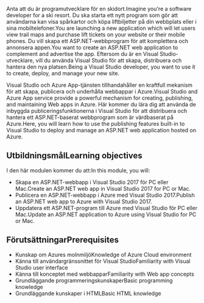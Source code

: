 <span data-ttu-id="b7516-101">Anta att du är programutvecklare för en skidort.</span><span class="sxs-lookup"><span data-stu-id="b7516-101">Imagine you're a software developer for a ski resort.</span></span> <span data-ttu-id="b7516-102">Du ska starta ett nytt program som gör att användarna kan visa spårkartor och köpa liftbiljetter på din webbplats eller i sina mobiltelefoner.</span><span class="sxs-lookup"><span data-stu-id="b7516-102">You are launching a new application which will let users view trail maps and purchase lift tickets on your website or their mobile phones.</span></span> <span data-ttu-id="b7516-103">Du vill skapa ett ASP.NET-webbprogram för att komplettera och annonsera appen.</span><span class="sxs-lookup"><span data-stu-id="b7516-103">You want to create an ASP.NET web application to complement and advertise the app.</span></span> <span data-ttu-id="b7516-104">Eftersom du är en Visual Studio-utvecklare, vill du använda Visual Studio för att skapa, distribuera och hantera den nya platsen.</span><span class="sxs-lookup"><span data-stu-id="b7516-104">Being a Visual Studio developer, you want to use it to create, deploy, and manage your new site.</span></span>

<span data-ttu-id="b7516-105">Visual Studio och Azure App-tjänsten tillhandahåller en kraftfull mekanism för att skapa, publicera och underhålla webbappar i Azure.</span><span class="sxs-lookup"><span data-stu-id="b7516-105">Visual Studio and Azure App service provide a powerful mechanism for creating, publishing, and maintaining Web apps in Azure.</span></span> <span data-ttu-id="b7516-106">Här kommer du lära dig att använda de inbyggda publiceringsfunktionerna i Visual Studio för att distribuera och hantera ett ASP.NET-baserat webbprogram som är värdbaserat på Azure.</span><span class="sxs-lookup"><span data-stu-id="b7516-106">Here, you will learn how to use the publishing features built-in to Visual Studio to deploy and manage an ASP.NET web application hosted on Azure.</span></span>

## <a name="learning-objectives"></a><span data-ttu-id="b7516-107">Utbildningsmål</span><span class="sxs-lookup"><span data-stu-id="b7516-107">Learning objectives</span></span>

<span data-ttu-id="b7516-108">I den här modulen kommer du att:</span><span class="sxs-lookup"><span data-stu-id="b7516-108">In this module, you will:</span></span>
- <span data-ttu-id="b7516-109">Skapa en ASP.NET-webbapp i Visual Studio 2017 för PC eller Mac.</span><span class="sxs-lookup"><span data-stu-id="b7516-109">Create an ASP.NET web app in Visual Studio 2017 for PC or Mac.</span></span>
- <span data-ttu-id="b7516-110">Publicera en ASP.NET-webbapp i Azure med Visual Studio 2017.</span><span class="sxs-lookup"><span data-stu-id="b7516-110">Publish an ASP.NET web app to Azure with Visual Studio 2017.</span></span>
- <span data-ttu-id="b7516-111">Uppdatera ett ASP.NET-program till Azure med Visual Studio för PC eller Mac.</span><span class="sxs-lookup"><span data-stu-id="b7516-111">Update an ASP.NET application to Azure using Visual Studio for PC or Mac.</span></span>

## <a name="prerequisites"></a><span data-ttu-id="b7516-112">Förutsättningar</span><span class="sxs-lookup"><span data-stu-id="b7516-112">Prerequisites</span></span>

- <span data-ttu-id="b7516-113">Kunskap om Azures molnmiljö</span><span class="sxs-lookup"><span data-stu-id="b7516-113">Knowledge of Azure Cloud environment</span></span>
- <span data-ttu-id="b7516-114">Känna till användargränssnittet för Visual Studio</span><span class="sxs-lookup"><span data-stu-id="b7516-114">Familiarity with Visual Studio user interface</span></span>
- <span data-ttu-id="b7516-115">Känna till konceptet med webbappar</span><span class="sxs-lookup"><span data-stu-id="b7516-115">Familiarity with Web app concepts</span></span>
- <span data-ttu-id="b7516-116">Grundläggande programmeringskunskaper</span><span class="sxs-lookup"><span data-stu-id="b7516-116">Basic programming knowledge</span></span>
- <span data-ttu-id="b7516-117">Grundläggande kunskaper i HTML</span><span class="sxs-lookup"><span data-stu-id="b7516-117">Basic HTML knowledge</span></span>
